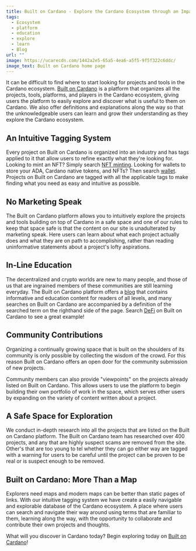 ```yaml
---
title: Built on Cardano - Explore the Cardano Ecosystem through an Impartial Lense
tags:
  - Ecosystem
  - platform
  - education
  - explore
  - learn
  - Blog
url: ""
image: https://ucarecdn.com/1442a2e5-65a5-4ea6-a5f5-9f5f322c6ddc/
image_text: Built on Cardano home page
---
```


It can be difficult to find where to start looking for projects and tools in the Cardano ecosystem. [Built on Cardano](https://builtoncardano.com/) is a platform that organizes all the projects, tools, platforms, and players in the Cardano ecosystem, giving users the platform to easily explore and discover what is useful to them on Cardano. We also offer definitions and explanations along the way so that the unknowledgeable users can learn and grow their understanding as they explore the Cardano ecosystem.

## An Intuitive Tagging System

Every project on Built on Cardano is organized into an industry and has tags applied to it that allow users to refine exactly what they're looking for. Looking to mint an NFT? Simply search [NFT minting](https://builtoncardano.com/search?q=nft%20minting). Looking for wallets to store your ADA, Cardano native tokens, and NFTs? Then search [wallet](https://builtoncardano.com/search?q=wallet). Projects on Built on Cardano are tagged with all the applicable tags to make finding what you need as easy and intuitive as possible.

## No Marketing Speak

The Built on Cardano platform allows you to intuitively explore the projects and tools building on top of Cardano in a safe space and one of our rules to keep that space safe is that the content on our site is unadulterated by marketing speak. Here users can learn about what each project actually does and what they are on path to accomplishing, rather than reading uninformative statements about a project's lofty aspirations.

## In-Line Education

The decentralized and crypto worlds are new to many people, and those of us that are ingrained members of these communities are still learning everyday. The Built on Cardano platform offers a [blog](http://builtoncardano.com/blog) that contains informative and education content for readers of all levels, and many searches on Built on Cardano are accompanied by a definition of the searched term on the righthand side of the page. Search [DeFi](https://builtoncardano.com/search?q=defi) on Built on Cardano to see a great example!

## Community Contributions

Organizing a continually growing space that is built on the shoulders of its community is only possible by collecting the wisdom of the crowd. For this reason Built on Cardano offers an open door for the community submission of new projects.

Community members can also provide "viewpoints" on the projects already listed on Built on Cardano. This allows users to use the platform to begin building their own portfolio of work in the space, which serves other users by expanding on the variety of content written about a project.

## A Safe Space for Exploration

We conduct in-depth research into all the projects that are listed on the Built on Cardano platform. The Built on Cardano team has researched over 400 projects, and any that are highly suspect scams are removed from the site. Other's that are too young to tel whether they can go either way are tagged with a warning for users to be careful until the project can be proven to be real or is suspect enough to be removed.

## Built on Cardano: More Than a Map

Explorers need maps and modern maps can be better than static pages of links. With our intuitive tagging system we have create a easily navigable and explorable database of the Cardano ecosystem. A place where users can search and navigate their way around using terms that are familiar to them, learning along the way, with the opportunity to collaborate and contribute their own projects and thoughts.

What will you discover in Cardano today? Begin exploring today on [Built on Cardano](https://builtoncardano.com/)!
